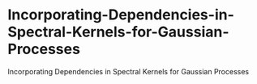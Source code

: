 # Incorporating-Dependencies-in-Spectral-Kernels-for-Gaussian-Processes
Incorporating Dependencies in Spectral Kernels for Gaussian Processes
